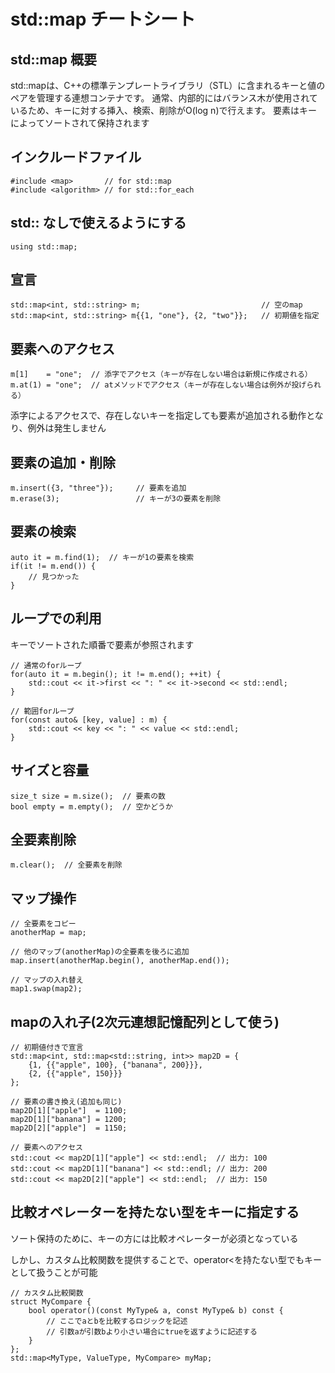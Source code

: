 # std::map チートシート

## std::map 概要
std::mapは、C++の標準テンプレートライブラリ（STL）に含まれるキーと値のペアを管理する連想コンテナです。
通常、内部的にはバランス木が使用されているため、キーに対する挿入、検索、削除がO(log n)で行えます。
要素はキーによってソートされて保持されます

## インクルードファイル

    #include <map>       // for std::map
    #include <algorithm> // for std::for_each

## std:: なしで使えるようにする

    using std::map;

## 宣言

    std::map<int, std::string> m;                           // 空のmap
    std::map<int, std::string> m{{1, "one"}, {2, "two"}};   // 初期値を指定

## 要素へのアクセス

    m[1]    = "one";  // 添字でアクセス（キーが存在しない場合は新規に作成される）
    m.at(1) = "one";  // atメソッドでアクセス（キーが存在しない場合は例外が投げられる）

添字によるアクセスで、存在しないキーを指定しても要素が追加される動作となり、例外は発生しません

## 要素の追加・削除

    m.insert({3, "three"});     // 要素を追加
    m.erase(3);                 // キーが3の要素を削除

## 要素の検索

    auto it = m.find(1);  // キーが1の要素を検索
    if(it != m.end()) {
        // 見つかった
    }

## ループでの利用

キーでソートされた順番で要素が参照されます

    // 通常のforループ
    for(auto it = m.begin(); it != m.end(); ++it) {
        std::cout << it->first << ": " << it->second << std::endl;
    }

    // 範囲forループ
    for(const auto& [key, value] : m) {
        std::cout << key << ": " << value << std::endl;
    }

## サイズと容量

    size_t size = m.size();  // 要素の数
    bool empty = m.empty();  // 空かどうか

## 全要素削除

    m.clear();  // 全要素を削除


## マップ操作

    // 全要素をコピー
    anotherMap = map;

    // 他のマップ(anotherMap)の全要素を後ろに追加
    map.insert(anotherMap.begin(), anotherMap.end());

    // マップの入れ替え
    map1.swap(map2);

## mapの入れ子(2次元連想記憶配列として使う)

    // 初期値付きで宣言
    std::map<int, std::map<std::string, int>> map2D = {
        {1, {{"apple", 100}, {"banana", 200}}},
        {2, {{"apple", 150}}}
    };

    // 要素の書き換え(追加も同じ)
    map2D[1]["apple"]  = 1100;
    map2D[1]["banana"] = 1200;
    map2D[2]["apple"]  = 1150;

    // 要素へのアクセス
    std::cout << map2D[1]["apple"] << std::endl;  // 出力: 100
    std::cout << map2D[1]["banana"] << std::endl; // 出力: 200
    std::cout << map2D[2]["apple"] << std::endl;  // 出力: 150

## 比較オペレーターを持たない型をキーに指定する

ソート保持のために、キーの方には比較オペレーターが必須となっている

しかし、カスタム比較関数を提供することで、operator<を持たない型でもキーとして扱うことが可能

    // カスタム比較関数
    struct MyCompare {
        bool operator()(const MyType& a, const MyType& b) const {
            // ここでaとbを比較するロジックを記述
            // 引数aが引数bより小さい場合にtrueを返すように記述する
        }
    };
    std::map<MyType, ValueType, MyCompare> myMap;
